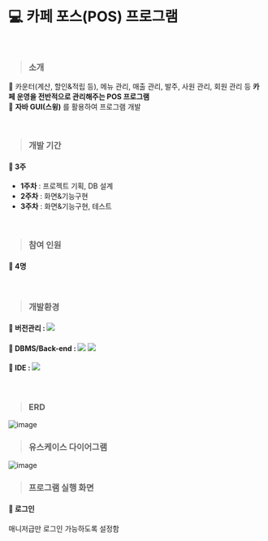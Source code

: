 # :computer: 카페 포스(POS) 프로그램
<br>

> ### 소개
:pushpin: 카운터(계산, 할인&적립 등), 메뉴 관리, 매출 관리, 발주, 사원 관리, 회원 관리 등 **카페 운영을 전반적으로 관리해주는 POS 프로그램**
<br>
:pushpin: **자바 GUI(스윙)** 를 활용하여 프로그램 개발

<br>

> ### 개발 기간
#### :pushpin: 3주
 * **1주차** : 프로젝트 기획, DB 설계
 * **2주차** : 화면&기능구현
 * **3주차** : 화면&기능구현, 테스트
<br>

> ### 참여 인원
#### :pushpin: 4명
<br>

> ### 개발환경
#### :pushpin: 버전관리 : <img src="https://img.shields.io/badge/github-181717?style=for-the-badge&logo=github&logoColor=white">

#### :pushpin: DBMS/Back-end : <img src="https://img.shields.io/badge/oracle-F80000?style=for-the-badge&logo=oracle&logoColor=white"> <img src="https://img.shields.io/badge/java-007396?style=for-the-badge&logo=java&logoColor=white">

#### :pushpin: IDE : <img src="https://img.shields.io/badge/eclipse ide-2C2255?style=for-the-badge&logo=eclipse ide&logoColor=white">
<br>

> ### ERD

![image](https://user-images.githubusercontent.com/85227582/162565008-69d2ed15-1de1-4612-bc3f-6fbe9a623969.png)
<br>

> ### 유스케이스 다이어그램

![image](https://user-images.githubusercontent.com/85227582/162565167-f3b35e84-06cb-4990-9aa3-2abc6d60918c.png)
<br>

> ### 프로그램 실행 화면
#### :pushpin: 로그인
매니저급만 로그인 가능하도록 설정함
